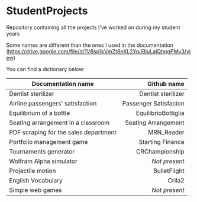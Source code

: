 # StudentProjects
Repository containing all the projects I've worked on during my student years


Some names are different than the ones I used in the documentation (https://drive.google.com/file/d/1V8sp1kVmZt8eXL2YqJBluLaIQhpgPMv3/view)

You can find a dictionary below:

| Documentation name                    | Github name           |
| ------------------------------------- | ---------------------:|
| Dentist sterilizer                    | Dentist sterilizer    |
| Airline passengers' satisfaction      | Passenger Satisfacion |
| Equilibrium of a bottle               | EquilibrioBottiglia   |
| Seating arrangement in a classroom    | Seating Arrangement   |
| PDF scraping for the sales department | MRN_Reader            |
| Portfolio management game             | Starting Finance      |
| Tournaments generator                 | CRChampionship        |
| Wolfram Alpha simulator               | _Not present_         |
| Projectile motion                     | BulletFlight          |
| English Vocabulary                    | Crila2                |
| Simple web games                      | _Not present_         |
